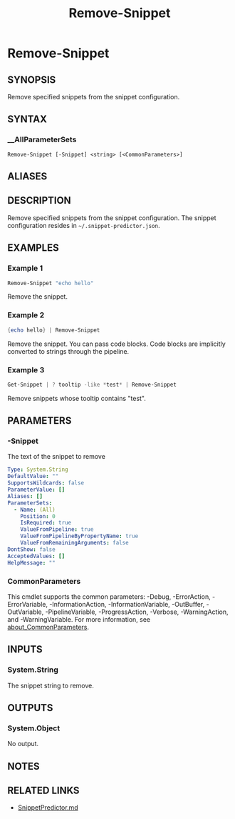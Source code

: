 ﻿---
document type: cmdlet
external help file: SnippetPredictor-Help.xml
HelpUri: https://github.com/krymtkts/SnippetPredictor/blob/main/docs/SnippetPredictor/Remove-Snippet.md
Locale: en-US
Module Name: SnippetPredictor
ms.date: 05-10-2025
PlatyPS schema version: 2024-05-01
title: Remove-Snippet
---

# Remove-Snippet

## SYNOPSIS

Remove specified snippets from the snippet configuration.

## SYNTAX

### \_\_AllParameterSets

```
Remove-Snippet [-Snippet] <string> [<CommonParameters>]
```

## ALIASES

## DESCRIPTION

Remove specified snippets from the snippet configuration.
The snippet configuration resides in `~/.snippet-predictor.json`.

## EXAMPLES

### Example 1

```powershell
Remove-Snippet "echo hello"
```

Remove the snippet.

### Example 2

```powershell
{echo hello} | Remove-Snippet
```

Remove the snippet.
You can pass code blocks. Code blocks are implicitly converted to strings through the pipeline.

### Example 3

```powershell
Get-Snippet | ? tooltip -like *test* | Remove-Snippet
```

Remove snippets whose tooltip contains "test".

## PARAMETERS

### -Snippet

The text of the snippet to remove

```yaml
Type: System.String
DefaultValue: ""
SupportsWildcards: false
ParameterValue: []
Aliases: []
ParameterSets:
  - Name: (All)
    Position: 0
    IsRequired: true
    ValueFromPipeline: true
    ValueFromPipelineByPropertyName: true
    ValueFromRemainingArguments: false
DontShow: false
AcceptedValues: []
HelpMessage: ""
```

### CommonParameters

This cmdlet supports the common parameters: -Debug, -ErrorAction, -ErrorVariable,
-InformationAction, -InformationVariable, -OutBuffer, -OutVariable, -PipelineVariable,
-ProgressAction, -Verbose, -WarningAction, and -WarningVariable. For more information, see
[about_CommonParameters](https://go.microsoft.com/fwlink/?LinkID=113216).

## INPUTS

### System.String

The snippet string to remove.

## OUTPUTS

### System.Object

No output.

## NOTES

## RELATED LINKS

- [SnippetPredictor.md](https://github.com/krymtkts/SnippetPredictor/blob/main/docs/SnippetPredictor/SnippetPredictor.md)
